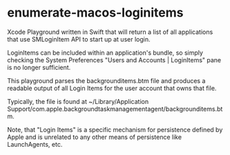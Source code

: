 # enumerate-macos-loginitems
Xcode Playground written in Swift that will return a list of all applications that use SMLoginItem API to start up at user login. 

LoginItems can be included within an application's bundle, so simply checking the System Preferences "Users and Accounts | LoginItems" pane is no longer sufficient. 

This playground parses the backgrounditems.btm file and produces a readable output of all Login Items for the user account that owns that file.

Typically, the file is found at ~/Library/Application Support/com.apple.backgroundtaskmanagementagent/backgrounditems.btm.
    
Note, that "Login Items" is a specific mechanism for persistence defined by Apple and is unrelated to any other means of persistence like LaunchAgents, etc.
